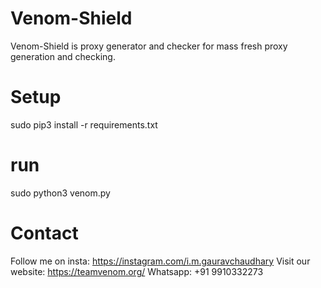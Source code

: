 # Venom-Shield
Venom-Shield is proxy generator and checker for mass fresh proxy generation and checking.

# Setup

sudo pip3 install -r requirements.txt

# run 

sudo python3 venom.py

# Contact

Follow me on insta: https://instagram.com/i.m.gauravchaudhary
Visit our website: https://teamvenom.org/ 
Whatsapp: +91 9910332273


